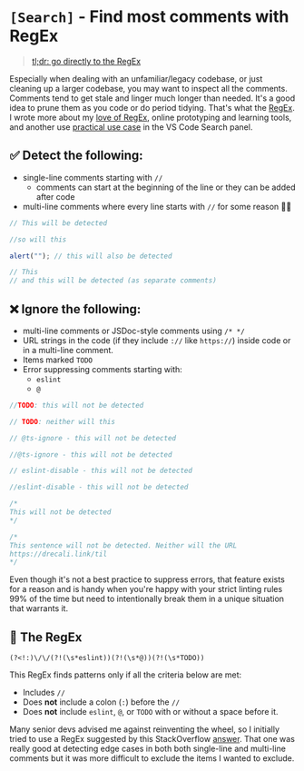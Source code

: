 # `[Search]` - Find **most** comments with RegEx

> [tl;dr: go directly to the RegEx](#🚀-the-regex)

Especially when dealing with an unfamiliar/legacy codebase, or just cleaning up a larger codebase, you may want to inspect all the comments. Comments tend to get stale and linger much longer than needed. It's a good idea to prune them as you code or do period tidying. That's what the [RegEx](#🚀-the-regex). I wrote more about my [love of RegEx](../javascript/regex-is-awesome-online-regex-playgrounds-cheatsheets.md), online prototyping and learning tools, and another use [practical use case](../vscode/search-plus-regex-equals-supersearch.md) in the VS Code Search panel.

## ✅ Detect the following:

- single-line comments starting with `//`
  - comments can start at the beginning of the line or they can be added after code
- multi-line comments where every line starts with `//` for some reason 🤷‍♂️

```js
// This will be detected

//so will this

alert(""); // this will also be detected

// This
// and this will be detected (as separate comments)
```

## ❌ Ignore the following:

- multi-line comments or JSDoc-style comments using `/* */`
- URL strings in the code (if they include `://` like `https://`) inside code or in a multi-line comment.
- Items marked `TODO`
- Error suppressing comments starting with:
  - `eslint`
  - `@`

```js
//TODO: this will not be detected

// TODO: neither will this

// @ts-ignore - this will not be detected

//@ts-ignore - this will not be detected

// eslint-disable - this will not be detected

//eslint-disable - this will not be detected

/* 
This will not be detected
*/

/*
This sentence will not be detected. Neither will the URL
https://drecali.link/til
*/
```

Even though it's not a best practice to suppress errors, that feature exists for a reason and is handy when you're happy with your strict linting rules 99% of the time but need to intentionally break them in a unique situation that warrants it.

## 🚀 The RegEx

```
(?<!:)\/\/(?!(\s*eslint))(?!(\s*@))(?!(\s*TODO))
```

This RegEx finds patterns only if all the criteria below are met:

- Includes `//`
- Does **not** include a colon (`:`) before the `//`
- Does **not** include `eslint`, `@`, or `TODO` with or without a space before it.

Many senior devs advised me against reinventing the wheel, so I initially tried to use a RegEx suggested by this StackOverflow [answer](https://stackoverflow.com/questions/5989315/regex-for-match-replacing-javascript-comments-both-multiline-and-inline). That one was really good at detecting edge cases in both both single-line and multi-line comments but it was more difficult to exclude the items I wanted to exclude.
